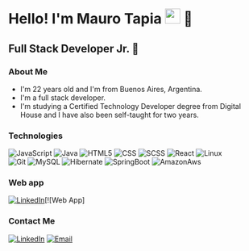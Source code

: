 <h1>Hello! I'm Mauro Tapia <img src="https://raw.githubusercontent.com/iampavangandhi/iampavangandhi/master/gifs/Hi.gif" width="30px"> 🚀</h1>
<h2>Full Stack Developer Jr. 🎨</h2>

### About Me
- I'm 22 years old and I'm from Buenos Aires, Argentina.
- I'm a full stack developer.
- I'm studying a Certified Technology Developer degree from Digital House and I have also been self-taught for two years.


### Technologies
  ![JavaScript](https://img.shields.io/badge/-JavaScript-333333?style=flat&logo=javascript)
  ![Java](https://img.shields.io/badge/-Java-333333?style=flat&logo=Java)
  ![HTML5](https://img.shields.io/badge/-HTML5-333333?style=flat&logo=HTML5)
  ![CSS](https://img.shields.io/badge/-CSS-333333?style=flat&logo=CSS3&logoColor=1572B6)
  ![SCSS](https://img.shields.io/badge/-SCSS-333333?style=flat&logo=SASS&logoColor=CE6B9E)
  ![React](https://img.shields.io/badge/-React-333333?style=flat&logo=react)
  ![Linux](https://img.shields.io/badge/-Linux-333333?style=flat&logo=linux)
  <br/>
  ![Git](https://img.shields.io/badge/-Git-333333?style=flat&logo=git)
  ![MySQL](https://img.shields.io/badge/-MySQL-333333?style=flat&logo=mysql)
  ![Hibernate](https://img.shields.io/badge/-Hibernate-333333?style=flat&logo=hibernate)
  ![SpringBoot](https://img.shields.io/badge/-SpringBoot-333333?style=flat&logo=springboot)
  ![AmazonAws](https://img.shields.io/badge/-AmazonAws-333333?style=flat&logo=amazonaws)
  
### Web app
<a href="[https://tapiadev-chi.vercel.app/]"><img alt="LinkedIn" src="[https://img.shields.io/badge/Web_App-333333?style=flat&logo=&logoColor=orange]"></a>[![Web App]


### Contact Me
<a href="https://www.linkedin.com/in/maurotapia/"><img alt="LinkedIn" src="https://img.shields.io/badge/LinkedIn-Mauro%20Tapia-blue?style=flat-square&logo=linkedin"></a>
<a href="maurotapiadev@gmail.com"><img alt="Email" src="https://img.shields.io/badge/Gmail-maurotapiadev@gmail.com-blue?style=flat-square&logo=gmail"></a>  
